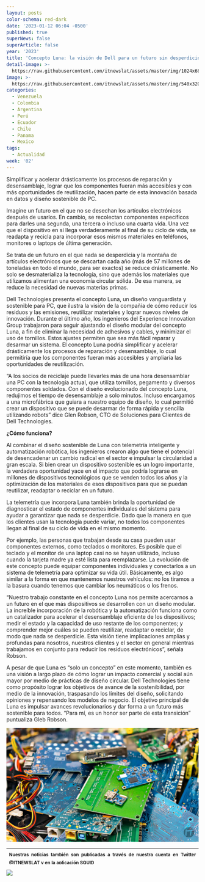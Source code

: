 ```yaml
---
layout: posts
color-schema: red-dark
date: '2023-01-12 06:04 -0500'
published: true
superNews: false
superArticle: false
year: '2023'
title: 'Concepto Luna: la visión de Dell para un futuro sin desperdicios electrónicos'
detail-image: >-
  https://raw.githubusercontent.com/itnewslat/assets/master/img/1024x680/tarjeta-reciclaje-g.jpg
image: >-
  https://raw.githubusercontent.com/itnewslat/assets/master/img/540x320/tarjeta-reciclaje-p.jpg
categories:
  - Venezuela
  - Colombia
  - Argentina
  - Perú
  - Ecuador
  - Chile
  - Panama
  - Mexico
tags:
  - Actualidad
week: '02'
---
```

Simplificar y acelerar drásticamente los procesos de reparación y desensamblaje, lograr que los componentes fueran más accesibles y con más oportunidades de reutilización, hacen parte de esta innovación basada en datos y diseño sostenible de PC.

Imagine un futuro en el que no se desechan los artículos electrónicos después de usarlos. En cambio, se recolectan componentes específicos para darles una segunda, una tercera o incluso una cuarta vida. Una vez que el dispositivo en sí llega verdaderamente al final de su ciclo de vida, se readapta y recicla para incorporar esos mismos materiales en teléfonos, monitores o laptops de última generación. 

Se trata de un futuro en el que nada se desperdicia y la montaña de artículos electrónicos que se descartan cada año (más de 57 millones de toneladas en todo el mundo, para ser exactos) se reduce drásticamente. No solo se desmaterializa la tecnología, sino que además los materiales que utilizamos alimentan una economía circular sólida. De esa manera, se reduce la necesidad de nuevas materias primas. 

Dell Technologies presenta el concepto Luna, un diseño vanguardista y sostenible para PC, que ilustra la visión de la compañía de cómo reducir los residuos y las emisiones, reutilizar materiales y lograr nuevos niveles de innovación. Durante el último año, los ingenieros del Experience Innovation Group trabajaron para seguir ajustando el diseño modular del concepto Luna, a fin de eliminar la necesidad de adhesivos y cables, y minimizar el uso de tornillos. Estos ajustes permiten que sea más fácil reparar y desarmar un sistema. El concepto Luna podría simplificar y acelerar drásticamente los procesos de reparación y desensamblaje, lo cual permitiría que los componentes fueran más accesibles y ampliaría las oportunidades de reutilización. 

“A los socios de reciclaje puede llevarles más de una hora desensamblar una PC con la tecnología actual, que utiliza tornillos, pegamento y diversos componentes soldados. Con el diseño evolucionado del concepto Luna, redujimos el tiempo de desensamblaje a solo minutos. Incluso encargamos a una microfábrica que guiara a nuestro equipo de diseño, lo cual permitió crear un dispositivo que se puede desarmar de forma rápida y sencilla utilizando robots” dice Glen Robson, CTO de Soluciones para Clientes de Dell Technologies. 

**¿Cómo funciona?**

Al combinar el diseño sostenible de Luna con telemetría inteligente y automatización robótica, los ingenieros crearon algo que tiene el potencial de desencadenar un cambio radical en el sector e impulsar la circularidad a gran escala. Si bien crear un dispositivo sostenible es un logro importante, la verdadera oportunidad yace en el impacto que podría lograrse en millones de dispositivos tecnológicos que se venden todos los años y la optimización de los materiales de esos dispositivos para que se puedan reutilizar, readaptar o reciclar en un futuro. 

La telemetría que incorpora Luna también brinda la oportunidad de diagnosticar el estado de componentes individuales del sistema para ayudar a garantizar que nada se desperdicie. Dado que la manera en que los clientes usan la tecnología puede variar, no todos los componentes llegan al final de su ciclo de vida en el mismo momento. 

Por ejemplo, las personas que trabajan desde su casa pueden usar componentes externos, como teclados o monitores. Es posible que el teclado y el monitor de una laptop casi no se hayan utilizado, incluso cuando la tarjeta madre ya esté lista para reemplazarse. La evolución de este concepto puede equipar componentes individuales y conectarlos a un sistema de telemetría para optimizar su vida útil. Básicamente, es algo similar a la forma en que mantenemos nuestros vehículos: no los tiramos a la basura cuando tenemos que cambiar los neumáticos o los frenos. 

“Nuestro trabajo constante en el concepto Luna nos permite acercarnos a un futuro en el que más dispositivos se desarrollen con un diseño modular. La increíble incorporación de la robótica y la automatización funciona como un catalizador para acelerar el desensamblaje eficiente de los dispositivos; medir el estado y la capacidad de uso restante de los componentes; y comprender mejor cuáles se pueden reutilizar, readaptar o reciclar, de modo que nada se desperdicie. Esta visión tiene implicaciones amplias y profundas para nosotros, nuestros clientes y el sector en general mientras trabajamos en conjunto para reducir los residuos electrónicos”, señala Robson. 

A pesar de que Luna es “solo un concepto” en este momento, también es una visión a largo plazo de cómo lograr un impacto comercial y social aún mayor por medio de prácticas de diseño circular. Dell Technologies tiene como propósito lograr los objetivos de avance de la sostenibilidad, por medio de la innovación, traspasando los límites del diseño, solicitando opiniones y repensando los modelos de negocio. El objetivo principal de Luna es impulsar avances revolucionarios y dar forma a un futuro más sostenible para todos. “Para mí, es un honor ser parte de esta transición” puntualiza Gleb Robson.

![](https://raw.githubusercontent.com/itnewslat/assets/master/img/540x320/tarjeta-reciclaje-p.jpg)

<table style="height: 42px;" width="569">
<tbody>
<tr>
<td style="text-align: justify;"><sub><strong>Nuestras noticias también son publicadas a través de nuestra cuenta en Twitter <a href="https://twitter.com/itnewslat?lang=es">@ITNEWSLAT</a> y en la aplicación <a href="https://squidapp.co/en/">SQUID</a></strong></sub></td>
</tr>
</tbody>
</table>

<img src="https://tracker.metricool.com/c3po.jpg?hash=56f88a41e39ab42c063cc51676587a04"/>